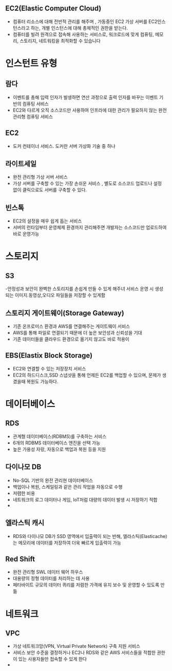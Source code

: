 ## EC2(Elastic Computer Cloud)
- 컴퓨터 리소스에 대해 전반적 관리를 해주며 , 가동중인 EC2 가상 서버를 EC2인스턴스라고 하는, 개별 인스턴스에 대해 총체적인 권한을 받는다.
- 컴퓨터를 빌려 원격으로 접속해 사용하는 서비스로, 워크로드에 맞게 컴퓨팅, 메모리, 스토리지, 네트워킹을 최적화할 수 있습니다

# 인스턴트 유형
## 람다
- 이벤트를 총해 입력 인자가 발생하면 연산 과정으로 출력 인자를 바꾸는 이벤트 기반의 컴퓨팅 서비스
- EC2와 다르게 오직 소스코드만 사용하여 인프라에 대한 관리가 필요하지 않는 완전 관리형 컴퓨팅 서비스

## EC2
- 도커 컨테이너 서비스. 도커란 서버 가상화 기술 중 하나

## 라이트세일
- 완전 관리형 가상 서버 서비스
- 가상 서버를 구축할 수 있는 가장 손쉬운 서비스 , 별도로 소스코드 업로드나 설정 없이 클릭으로도 서버를 구축할 수 있다.

## 빈스톡
- EC2의 설정을 매우 쉽게 돕는 서비스
- 서버의 런타임부터 운영체제 환경까지 관리해주면 개발자는 소스코드만 업로드하여 바로 운영가능

# 스토리지 
## S3
-안정성과 보안이 완벽한 스토리지를 손쉽게 만들 수 있게 해주녀 서비스 운영 시 생성되는 이미지.동영상,오디오 파일들을 저장할 수 있게함

## 스토리지 게이트웨이(Storage Gateway)
- 기존 온프로미스 환경과 AWS를 연결해주는 게이트웨이 서비스
- AWS를 통해 파일로 연결되기 때문에 더 높은 보안성과 신뢰성을 기대
- 기존 데이터들을 클라우드 환경으로 옮기지 않고도 바로 적용이  

## EBS(Elastix Block Storage)
- EC2와 연결할 수 있는 저장장치 서비스 
- EC2의 하드디스크,SSD 스냅샷을 통해 언제든 EC2를 백업할 수 있으며, 문제가 생겼을때 복원도 가능하다.

# 데이터베이스 
## RDS
- 관계형 데이터베이스(RDBMS)를 구축하는 서비스
- 6개의 RDBMS 데이터베이스 엔진을 선택 가능
- 높은 가용성 자랑, 자동으로 백업과 복원 등을 지원

## 다이나모 DB
- No-SQL 기반의 완전 관리현 데이터베이스
- 백업이나 복원, 스케일링과 같은 관리 작업을 자동으로 수행
- 저렴한 비용
- 네트워크의 로그 데이터나 게임, IoT처럼 대량의 데이터 발생 시 저장하기 적합
- 

## 엘라스틱 캐시
- RDS와 다이나모 DB가 SSD 영역에서 입출력이 되는 반해, 엘라스틱(Elasticache)는 메모리에 데이터를 저장하여 더욱 빠르게 입출력이 가능

## Red Shift
- 완전 관리형 SWL 데이터 웨어 하우스
- 대용량의 정형 데이터를 처리하는 데 사용
- 페타바이트 규모의 데이터 퀴리를 저렴한 가격에 유지 보수 및 운영할 수 있도록 만듦

# 네트워크

## VPC
- 가상 네트워크망(VPN, Virtual Private Network) 구축 지원 서비스
- 서비스 보안 수준을 결정하거나 EC2나 RDS와 같은 AWS 서비스들을 적합한 권한이 있는 사용자들만 접속할 수 있게 한다
- 
